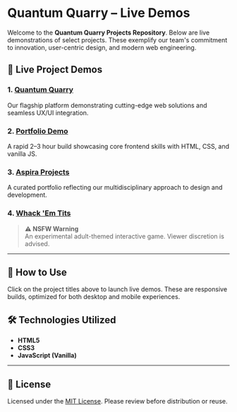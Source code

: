 # Quantum Quarry – Live Demos

Welcome to the **Quantum Quarry Projects Repository**. Below are live demonstrations of select projects. These exemplify our team's commitment to innovation, user-centric design, and modern web engineering.

## 🚀 Live Project Demos

### 1. [Quantum Quarry](https://quantum-quarry.github.io/quantumquarry/index.html)  
Our flagship platform demonstrating cutting-edge web solutions and seamless UX/UI integration.

### 2. [Portfolio Demo](https://quantum-quarry.github.io/quantumquarry/portfolio/index.html)  
A rapid 2–3 hour build showcasing core frontend skills with HTML, CSS, and vanilla JS.

### 3. [Aspira Projects](https://quantum-quarry.github.io/quantumquarry/Aspira/index.html)  
A curated portfolio reflecting our multidisciplinary approach to design and development.

### 4. [Whack 'Em Tits](https://quantum-quarry.github.io/quantumquarry/whacktits.html)  
> **⚠️ NSFW Warning**  
An experimental adult-themed interactive game. Viewer discretion is advised.

---

## 📘 How to Use  
Click on the project titles above to launch live demos. These are responsive builds, optimized for both desktop and mobile experiences.

## 🛠️ Technologies Utilized

- **HTML5**
- **CSS3**
- **JavaScript (Vanilla)**

---

## 📄 License  
Licensed under the [MIT License](LICENSE). Please review before distribution or reuse.
